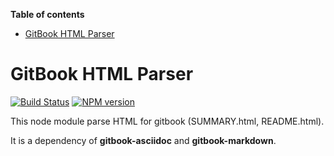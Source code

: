 <!-- START doctoc generated TOC please keep comment here to allow auto update -->
<!-- DON'T EDIT THIS SECTION, INSTEAD RE-RUN doctoc TO UPDATE -->
**Table of contents**

- [GitBook HTML Parser](#gitbook-html-parser)

<!-- END doctoc generated TOC please keep comment here to allow auto update -->

# GitBook HTML Parser

[![Build Status](https://travis-ci.org/GitbookIO/gitbook-html.png?branch=master)](https://travis-ci.org/GitbookIO/gitbook-html)
[![NPM version](https://badge.fury.io/js/gitbook-html.svg)](http://badge.fury.io/js/gitbook-html)

This node module parse HTML for gitbook (SUMMARY.html, README.html).

It is a dependency of **gitbook-asciidoc** and **gitbook-markdown**.

